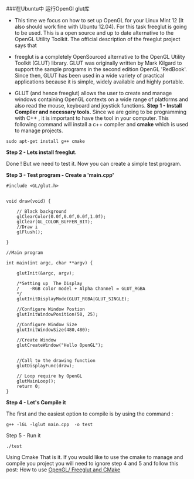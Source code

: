 ###在Ubuntu中 运行OpenGl glut库

- This time we focus on how to set up OpenGL for your Linux Mint 12 (It also should work fine with Ubuntu 12.04). For this task freeglut is going to be used. This is a open source and up to date alternative to the OpenGL Utility Toolkit. The official description of the freeglut project  says that

- freeglut is a completely OpenSourced alternative to the OpenGL Utility Toolkit (GLUT) library. GLUT was originally written by Mark Kilgard to support the sample programs in the second edition OpenGL 'RedBook'. Since then, GLUT has been used in a wide variety of practical applications because it is simple, widely available and highly portable.

- GLUT (and hence freeglut) allows the user to create and manage windows containing OpenGL contexts on a wide range of platforms and also read the mouse, keyboard and joystick functions.
**Step 1 - Install Compiler and necessary tools.**
 Since we are going to be programming with C++ , it is important to have the tool in your computer.  This following command will install a c++ compiler and **cmake** which is used to manage projects.
```
sudo apt-get install g++ cmake
```
**Step 2 - Lets install freeglut.**

Done ! But we need to test it.
Now you can create a simple test program.

**Step 3 - Test program - Create a 'main.cpp'**

```
#include <GL/glut.h>


void draw(void) {

    // Black background
    glClearColor(0.0f,0.0f,0.0f,1.0f);
    glClear(GL_COLOR_BUFFER_BIT);
    //Draw i
    glFlush();

}

//Main program

int main(int argc, char **argv) {

    glutInit(&argc, argv);

    /*Setting up  The Display
    /    -RGB color model + Alpha Channel = GLUT_RGBA
    */
    glutInitDisplayMode(GLUT_RGBA|GLUT_SINGLE);

    //Configure Window Postion
    glutInitWindowPosition(50, 25);

    //Configure Window Size
    glutInitWindowSize(480,480);

    //Create Window
    glutCreateWindow("Hello OpenGL");


    //Call to the drawing function
    glutDisplayFunc(draw);

    // Loop require by OpenGL
    glutMainLoop();
    return 0;
}
```

**Step 4 - Let's Compile it**

The first and the easiest option to compile is by using the command :

```
g++ -lGL -lglut main.cpp  -o test
```
Step 5 - Run it

```
./test
```
Using Cmake
That is it. If you would like to use the cmake to manage and compile you project you will need to ignore step 4 and 5 and follow this post: How to use [OpenGL/ Freeglut and CMake](http://igorbarbosa.com/articles/how-to-use-opengl-freeglut-and-cmake/)